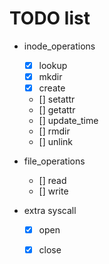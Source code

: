 # TODO list
- inode_operations
    - [x] lookup
    - [x] mkdir
    - [x] create
    - [] setattr
    - [] getattr
    - [] update_time
    - [] rmdir
    - [] unlink

- file_operations    
    - [] read
    - [] write

- extra syscall
    - [x] open
    - [x] close
    
